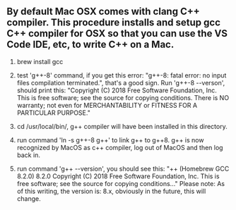 ## By default Mac OSX comes with clang C++ compiler. This procedure installs and setup gcc C++ compiler for OSX so that you can use the VS Code IDE, etc, to write C++ on a Mac.

1.  brew install gcc

2. test 'g++-8' command, if you get this error: "g++-8: fatal error: no input files
compilation terminated.", that's a good sign. Run 'g++-8 --verson', should print this: "Copyright (C) 2018 Free Software Foundation, Inc.
This is free software; see the source for copying conditions.  There is NO
warranty; not even for MERCHANTABILITY or FITNESS FOR A PARTICULAR PURPOSE."

3. cd /usr/local/bin/, g++ compiler will have been installed in this directory.

4. run command 'ln -s g++-8 g++' to link g++ to g++8.  g++ is now recognized by MacOS as c++ compiler, log out of MacOS and then log back in.

5. run command 'g++ --version', you should see this: "++ (Homebrew GCC 8.2.0) 8.2.0
Copyright (C) 2018 Free Software Foundation, Inc.
This is free software; see the source for copying conditions..."  Please note: As of this writing, the version is: 8.x, obviously in the future, this will change.

